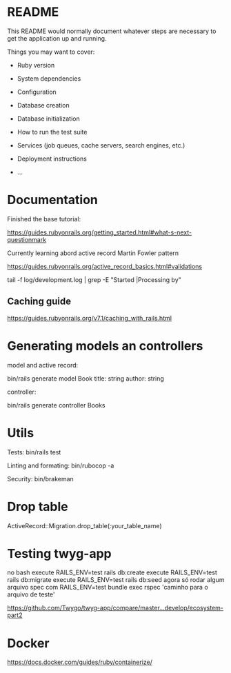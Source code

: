 # README

This README would normally document whatever steps are necessary to get the
application up and running.

Things you may want to cover:

* Ruby version

* System dependencies

* Configuration

* Database creation

* Database initialization

* How to run the test suite

* Services (job queues, cache servers, search engines, etc.)

* Deployment instructions

* ...

# Documentation

Finished the base tutorial:

https://guides.rubyonrails.org/getting_started.html#what-s-next-questionmark

Currently learning abord active record Martin Fowler pattern

https://guides.rubyonrails.org/active_record_basics.html#validations

tail -f log/development.log | grep -E "Started |Processing by"

## Caching guide

https://guides.rubyonrails.org/v7.1/caching_with_rails.html

# Generating models an controllers

model and active record:

bin/rails generate model Book title: string author: string

controller:

bin/rails generate controller Books

# Utils

Tests:
bin/rails test

Linting and formating:
bin/rubocop -a

Security:
bin/brakeman

# Drop table

ActiveRecord::Migration.drop_table(:your_table_name)

# Testing twyg-app

no bash execute RAILS_ENV=test rails db:create
execute RAILS_ENV=test rails db:migrate
execute RAILS_ENV=test rails db:seed
agora só rodar algum arquivo spec com RAILS_ENV=test bundle exec rspec 'caminho para o arquivo de teste'

https://github.com/Twygo/twyg-app/compare/master...develop/ecosystem-part2

# Docker

https://docs.docker.com/guides/ruby/containerize/
